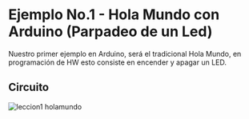 # Ejemplo No.1 - Hola Mundo con Arduino (Parpadeo de un Led)
Nuestro primer ejemplo en Arduino, será el tradicional Hola Mundo, en programación de HW esto consiste en encender y apagar un LED.

## Circuito
![leccion1 holamundo](https://user-images.githubusercontent.com/8517951/31855389-8f48ba48-b667-11e7-95c1-ef61da981ad1.png)
